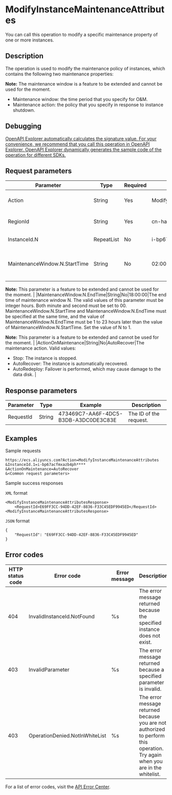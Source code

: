 # ModifyInstanceMaintenanceAttributes

You can call this operation to modify a specific maintenance property of one or more instances.

## Description

The operation is used to modify the maintenance policy of instances, which contains the following two maintenance properties:

**Note:** The maintenance window is a feature to be extended and cannot be used for the moment.

-   Maintenance window: the time period that you specify for O&M.
-   Maintenance action: the policy that you specify in response to instance shutdown.

## Debugging

[OpenAPI Explorer automatically calculates the signature value. For your convenience, we recommend that you call this operation in OpenAPI Explorer. OpenAPI Explorer dynamically generates the sample code of the operation for different SDKs.](https://api.aliyun.com/#product=Ecs&api=ModifyInstanceMaintenanceAttributes&type=RPC&version=2014-05-26)

## Request parameters

|Parameter|Type|Required|Example|Description|
|---------|----|--------|-------|-----------|
|Action|String|Yes|ModifyInstanceMaintenanceAttributes|The operation that you want to perform. Set the value to ModifyInstanceMaintenanceAttributes. |
|RegionId|String|Yes|cn-hangzhou|The region ID of the instance. You can call the [DescribeRegions](~~25609~~) operation to query the most recent region list. |
|InstanceId.N|RepeatList|No|i-bp67acfmxazb4ph\*\*\*\*|The ID of instance N. Valid values of N: 1 to 100. |
|MaintenanceWindow.N.StartTime|String|No|02:00:00|The start time of maintenance window N. The valid values of this parameter must be integer hours. Both minute and second must be set to 00. Set the value of N to 1.

**Note:** This parameter is a feature to be extended and cannot be used for the moment. |
|MaintenanceWindow.N.EndTime|String|No|18:00:00|The end time of maintenance window N. The valid values of this parameter must be integer hours. Both minute and second must be set to 00. MaintenanceWindow.N.StartTime and MaintenanceWindow.N.EndTime must be specified at the same time, and the value of MaintenanceWindow.N.EndTime must be 1 to 23 hours later than the value of MaintenanceWindow.N.StartTime. Set the value of N to 1.

**Note:** This parameter is a feature to be extended and cannot be used for the moment. |
|ActionOnMaintenance|String|No|AutoRecover|The maintenance action. Valid values:

-   Stop: The instance is stopped.
-   AutoRecover: The instance is automatically recovered.
-   AutoRedeploy: Failover is performed, which may cause damage to the data disk. |

## Response parameters

|Parameter|Type|Example|Description|
|---------|----|-------|-----------|
|RequestId|String|473469C7-AA6F-4DC5-B3DB-A3DC0DE3C83E|The ID of the request. |

## Examples

Sample requests

```
https://ecs.aliyuncs.com?Action=ModifyInstanceMaintenanceAttributes
&InstanceId.1=i-bp67acfmxazb4ph****
&ActionOnMaintenance=AutoRecover
&<Common request parameters>
```

Sample success responses

`XML` format

```
<ModifyInstanceMaintenanceAttributesResponse>    
    <RequestId>E69FF3CC-94DD-42EF-8836-F33C45EDF9945ED</RequestId>
<ModifyInstanceMaintenanceAttributesResponse>
```

`JSON` format

```
{
    "RequestId": "E69FF3CC-94DD-42EF-8836-F33C45EDF9945ED"
}
```

## Error codes

|HTTP status code|Error code|Error message|Description|
|----------------|----------|-------------|-----------|
|404|InvalidInstanceId.NotFound|%s|The error message returned because the specified instance does not exist.|
|403|InvalidParameter|%s|The error message returned because a specified parameter is invalid.|
|403|OperationDenied.NotInWhiteList|%s|The error message returned because you are not authorized to perform this operation. Try again when you are in the whitelist.|

For a list of error codes, visit the [API Error Center](https://error-center.alibabacloud.com/status/product/Ecs).

